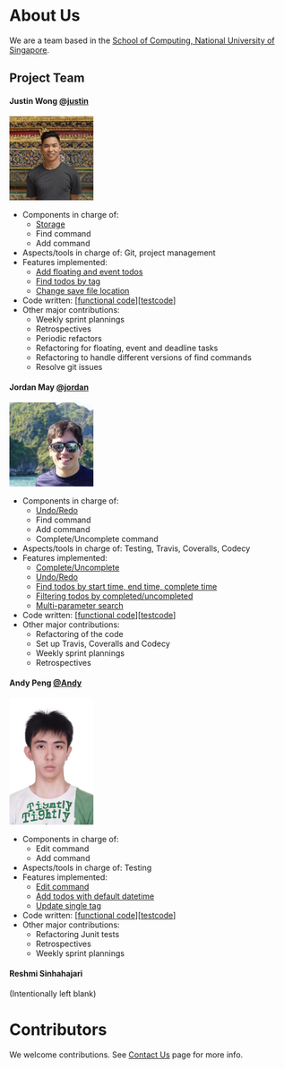 # About Us

We are a team based in the [School of Computing, National University of Singapore](http://www.comp.nus.edu.sg).

## Project Team

#### Justin Wong [@justin](https://github.com/JustinSYDE)
<img src="images/justinwong.png" width="150"><br>

* Components in charge of:
    * [Storage](https://github.com/CS2103JAN2017-T11-B2/main/blob/master/docs/DeveloperGuide.md#25-storage-component)
    * Find command
    * Add command
* Aspects/tools in charge of: Git, project management
* Features implemented:
    * [Add floating and event todos](https://github.com/CS2103JAN2017-T11-B2/main/blob/master/docs/UserGuide.md#22-adding-a-todo-add)
    * [Find todos by tag](https://github.com/CS2103JAN2017-T11-B2/main/blob/master/docs/UserGuide.md#25-finding-all-todos-by-multiple-search-parameters-find)
    * [Change save file location](https://github.com/CS2103JAN2017-T11-B2/main/blob/master/docs/UserGuide.md#213-setting-the-data-save-location--savefile)
* Code written: [[functional code](https://github.com/CS2103JAN2017-T11-B2/main/blob/master/collated/main/A0163720M.md)][[testcode](https://github.com/CS2103JAN2017-T11-B2/main/blob/master/collated/test/A0163720M.md)]
* Other major contributions:
    * Weekly sprint plannings
    * Retrospectives
    * Periodic refactors
    * Refactoring for floating, event and deadline tasks
    * Refactoring to handle different versions of find commands
    * Resolve git issues

#### Jordan May [@jordan](https://github.com/jjamay)
<img src="images/jordanmay.jpg" width="150"><br>

* Components in charge of:
    * [Undo/Redo](https://github.com/CS2103JAN2017-T11-B2/main/blob/master/docs/DeveloperGuide.md#24-model-component)
    * Find command
    * Add command
    * Complete/Uncomplete command
* Aspects/tools in charge of: Testing, Travis, Coveralls, Codecy
* Features implemented:
    * [Complete/Uncomplete](https://github.com/CS2103JAN2017-T11-B2/main/blob/master/docs/UserGuide.md#27-mark-todo-as-completed--complete)
    * [Undo/Redo](https://github.com/CS2103JAN2017-T11-B2/main/blob/master/docs/UserGuide.md#29-undo-last-command--undo)
    * [Find todos by start time, end time, complete time](https://github.com/CS2103JAN2017-T11-B2/main/blob/master/docs/UserGuide.md#25-finding-all-todos-by-multiple-search-parameters-find)
    * [Filtering todos by completed/uncompleted](https://github.com/CS2103JAN2017-T11-B2/main/blob/master/docs/UserGuide.md#25-finding-all-todos-by-multiple-search-parameters-find)
    * [Multi-parameter search](https://github.com/CS2103JAN2017-T11-B2/main/blob/master/docs/UserGuide.md#25-finding-all-todos-by-multiple-search-parameters-find)
* Code written: [[functional code](https://github.com/CS2103JAN2017-T11-B2/main/blob/master/collated/main/A0163786N.md)][[testcode](https://github.com/CS2103JAN2017-T11-B2/main/blob/master/collated/test/A0163786N.md)]
* Other major contributions:
    * Refactoring of the code
    * Set up Travis, Coveralls and Codecy
    * Weekly sprint plannings
    * Retrospectives

#### Andy Peng [@Andy](https://github.com/pengchengan)
<img src="images/andypeng.jpg" width="150"><br>

* Components in charge of:
    * Edit command
    * Add command
* Aspects/tools in charge of: Testing
* Features implemented:
    * [Edit command](https://github.com/CS2103JAN2017-T11-B2/main/blob/master/docs/UserGuide.md#24-editing-a-todo--edit)
    * [Add todos with default datetime](https://github.com/CS2103JAN2017-T11-B2/main/blob/master/docs/UserGuide.md#22-adding-a-todo-add)
    * [Update single tag](https://github.com/CS2103JAN2017-T11-B2/main/blob/master/docs/UserGuide.md#24-editing-a-todo--edit)
* Code written: [[functional code](https://github.com/CS2103JAN2017-T11-B2/main/blob/master/collated/main/A0165043M.md)][[testcode](https://github.com/CS2103JAN2017-T11-B2/main/blob/master/collated/test/A0165043M.md)]
* Other major contributions:
    * Refactoring Junit tests
    * Retrospectives
    * Weekly sprint plannings

#### Reshmi Sinhahajari
(Intentionally left blank)

# Contributors

We welcome contributions. See [Contact Us](ContactUs.md) page for more info.


